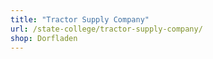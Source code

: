 ```yaml
---
title: "Tractor Supply Company"
url: /state-college/tractor-supply-company/
shop: Dorfladen
---
```

